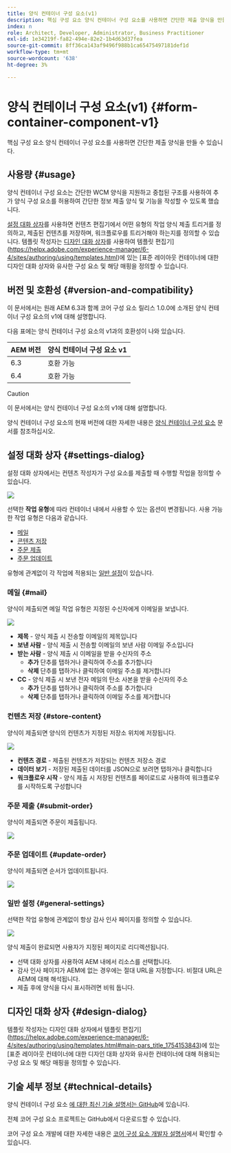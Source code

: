 ```yaml
---
title: 양식 컨테이너 구성 요소(v1)
description: 핵심 구성 요소 양식 컨테이너 구성 요소를 사용하면 간단한 제출 양식을 만들 수 있습니다.
index: n
role: Architect, Developer, Administrator, Business Practitioner
exl-id: 1e34219f-fa82-494e-82e2-1b4d63d37fea
source-git-commit: 8ff36ca143af9496f988b1ca65475497181def1d
workflow-type: tm+mt
source-wordcount: '638'
ht-degree: 3%

---
```


# 양식 컨테이너 구성 요소(v1) {#form-container-component-v1}

핵심 구성 요소 양식 컨테이너 구성 요소를 사용하면 간단한 제출 양식을 만들 수 있습니다.

## 사용량 {#usage}

양식 컨테이너 구성 요소는 간단한 WCM 양식을 지원하고 중첩된 구조를 사용하여 추가 양식 구성 요소를 허용하여 간단한 정보 제출 양식 및 기능을 작성할 수 있도록 했습니다.

[설정 대화 상자](#settings-dialog)를 사용하면 컨텐츠 편집기에서 어떤 유형의 작업 양식 제출 트리거를 정의하고, 제출된 컨텐츠를 저장하며, 워크플로우를 트리거해야 하는지를 정의할 수 있습니다. 템플릿 작성자는 [디자인 대화 상자](#design-dialog)를 사용하여 템플릿 편집기](https://helpx.adobe.com/experience-manager/6-4/sites/authoring/using/templates.html)에 있는 [표준 레이아웃 컨테이너에 대한 디자인 대화 상자와 유사한 구성 요소 및 해당 매핑을 정의할 수 있습니다.

## 버전 및 호환성 {#version-and-compatibility}

이 문서에서는 원래 AEM 6.3과 함께 코어 구성 요소 릴리스 1.0.0에 소개된 양식 컨테이너 구성 요소의 v1에 대해 설명합니다.

다음 표에는 양식 컨테이너 구성 요소의 v1과의 호환성이 나와 있습니다.

| AEM 버전 | 양식 컨테이너 구성 요소 v1 |
|--- |--- |
| 6.3 | 호환 가능 |
| 6.4 | 호환 가능 |

>[!CAUTION]
>
>이 문서에서는 양식 컨테이너 구성 요소의 v1에 대해 설명합니다.
>
>양식 컨테이너 구성 요소의 현재 버전에 대한 자세한 내용은 [양식 컨테이너 구성 요소](/help/components/forms/form-container.md) 문서를 참조하십시오.

## 설정 대화 상자 {#settings-dialog}

설정 대화 상자에서는 컨텐츠 작성자가 구성 요소를 제출할 때 수행할 작업을 정의할 수 있습니다.

![](/help/assets/chlimage_1.png)

선택한 **작업 유형**&#x200B;에 따라 컨테이너 내에서 사용할 수 있는 옵션이 변경됩니다. 사용 가능한 작업 유형은 다음과 같습니다.

* [메일](#mail)
* [콘텐츠 저장](#store-content)
* [주문 제출](#submit-order)
* [주문 업데이트](#update-order)

유형에 관계없이 각 작업에 적용되는 [일반 설정](#general-settings)이 있습니다.

### 메일 {#mail}

양식이 제출되면 메일 작업 유형은 지정된 수신자에게 이메일을 보냅니다.

![](/help/assets/chlimage_1-1.png)

* **제목**  - 양식 제출 시 전송할 이메일의 제목입니다
* **보낸 사람**  - 양식 제출 시 전송할 이메일의 보낸 사람 이메일 주소입니다
* **받는 사람**  - 양식 제출 시 이메일을 받을 수신자의 주소
   * **추가** 단추를 탭하거나 클릭하여 주소를 추가합니다
   * **삭제** 단추를 탭하거나 클릭하여 이메일 주소를 제거합니다
* **CC**  - 양식 제출 시 보낸 전자 메일의 탄소 사본을 받을 수신자의 주소
   * **추가** 단추를 탭하거나 클릭하여 주소를 추가합니다
   * **삭제** 단추를 탭하거나 클릭하여 이메일 주소를 제거합니다

### 컨텐츠 저장 {#store-content}

양식이 제출되면 양식의 컨텐츠가 지정된 저장소 위치에 저장됩니다.

![](/help/assets/chlimage_1-2.png)

* **컨텐츠 경로**  - 제출된 컨텐츠가 저장되는 컨텐츠 저장소 경로
* **데이터 보기**  - 저장된 제출된 데이터를 JSON으로 보려면 탭하거나 클릭합니다
* **워크플로우 시작**  - 양식 제출 시 저장된 컨텐츠를 페이로드로 사용하여 워크플로우를 시작하도록 구성합니다

### 주문 제출 {#submit-order}

양식이 제출되면 주문이 제출됩니다.

![](/help/assets/chlimage_1-3.png)

### 주문 업데이트 {#update-order}

양식이 제출되면 순서가 업데이트됩니다.

![](/help/assets/chlimage_1-4.png)

### 일반 설정 {#general-settings}

선택한 작업 유형에 관계없이 항상 감사 인사 페이지를 정의할 수 있습니다.

![](/help/assets/chlimage_1-5.png)

양식 제출이 완료되면 사용자가 지정된 페이지로 리디렉션됩니다.

* 선택 대화 상자를 사용하여 AEM 내에서 리소스를 선택합니다.
* 감사 인사 페이지가 AEM에 없는 경우에는 절대 URL을 지정합니다. 비절대 URL은 AEM에 대해 해석됩니다.
* 제출 후에 양식을 다시 표시하려면 비워 둡니다.

## 디자인 대화 상자 {#design-dialog}

템플릿 작성자는 디자인 대화 상자에서 템플릿 편집기](https://helpx.adobe.com/experience-manager/6-4/sites/authoring/using/templates.html#main-pars_title_1754153843)에 있는 [표준 레이아웃 컨테이너에 대한 디자인 대화 상자와 유사한 컨테이너에 대해 허용되는 구성 요소 및 해당 매핑을 정의할 수 있습니다.

## 기술 세부 정보 {#technical-details}

양식 컨테이너 구성 요소 [에 대한 최신 기술 설명서는 GitHub](https://github.com/adobe/aem-core-wcm-components/tree/master/content/src/content/jcr_root/apps/core/wcm/components/form/container/v1/container)에 있습니다.

전체 코어 구성 요소 프로젝트는 GitHub에서 다운로드할 수 있습니다.

코어 구성 요소 개발에 대한 자세한 내용은 [코어 구성 요소 개발자 설명서](/help/developing/overview.md)에서 확인할 수 있습니다.
